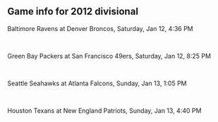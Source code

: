 ## Game info for 2012 divisional
Baltimore Ravens at Denver Broncos, Saturday, Jan 12, 4:36 PM


<br/>

Green Bay Packers at San Francisco 49ers, Saturday, Jan 12, 8:25 PM


<br/>

Seattle Seahawks at Atlanta Falcons, Sunday, Jan 13, 1:05 PM


<br/>

Houston Texans at New England Patriots, Sunday, Jan 13, 4:40 PM


